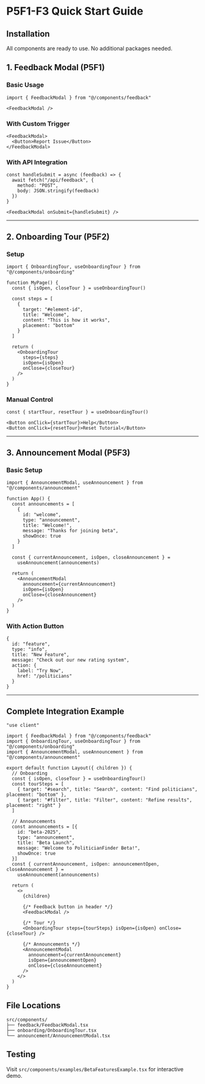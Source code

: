 # P5F1-F3 Quick Start Guide

## Installation
All components are ready to use. No additional packages needed.

## 1. Feedback Modal (P5F1)

### Basic Usage
```tsx
import { FeedbackModal } from "@/components/feedback"

<FeedbackModal />
```

### With Custom Trigger
```tsx
<FeedbackModal>
  <Button>Report Issue</Button>
</FeedbackModal>
```

### With API Integration
```tsx
const handleSubmit = async (feedback) => {
  await fetch("/api/feedback", {
    method: "POST",
    body: JSON.stringify(feedback)
  })
}

<FeedbackModal onSubmit={handleSubmit} />
```

---

## 2. Onboarding Tour (P5F2)

### Setup
```tsx
import { OnboardingTour, useOnboardingTour } from "@/components/onboarding"

function MyPage() {
  const { isOpen, closeTour } = useOnboardingTour()

  const steps = [
    {
      target: "#element-id",
      title: "Welcome",
      content: "This is how it works",
      placement: "bottom"
    }
  ]

  return (
    <OnboardingTour
      steps={steps}
      isOpen={isOpen}
      onClose={closeTour}
    />
  )
}
```

### Manual Control
```tsx
const { startTour, resetTour } = useOnboardingTour()

<Button onClick={startTour}>Help</Button>
<Button onClick={resetTour}>Reset Tutorial</Button>
```

---

## 3. Announcement Modal (P5F3)

### Basic Setup
```tsx
import { AnnouncementModal, useAnnouncement } from "@/components/announcement"

function App() {
  const announcements = [
    {
      id: "welcome",
      type: "announcement",
      title: "Welcome!",
      message: "Thanks for joining beta",
      showOnce: true
    }
  ]

  const { currentAnnouncement, isOpen, closeAnnouncement } =
    useAnnouncement(announcements)

  return (
    <AnnouncementModal
      announcement={currentAnnouncement}
      isOpen={isOpen}
      onClose={closeAnnouncement}
    />
  )
}
```

### With Action Button
```tsx
{
  id: "feature",
  type: "info",
  title: "New Feature",
  message: "Check out our new rating system",
  action: {
    label: "Try Now",
    href: "/politicians"
  }
}
```

---

## Complete Integration Example

```tsx
"use client"

import { FeedbackModal } from "@/components/feedback"
import { OnboardingTour, useOnboardingTour } from "@/components/onboarding"
import { AnnouncementModal, useAnnouncement } from "@/components/announcement"

export default function Layout({ children }) {
  // Onboarding
  const { isOpen, closeTour } = useOnboardingTour()
  const tourSteps = [
    { target: "#search", title: "Search", content: "Find politicians", placement: "bottom" },
    { target: "#filter", title: "Filter", content: "Refine results", placement: "right" }
  ]

  // Announcements
  const announcements = [{
    id: "beta-2025",
    type: "announcement",
    title: "Beta Launch",
    message: "Welcome to PoliticianFinder Beta!",
    showOnce: true
  }]
  const { currentAnnouncement, isOpen: announcementOpen, closeAnnouncement } =
    useAnnouncement(announcements)

  return (
    <>
      {children}

      {/* Feedback button in header */}
      <FeedbackModal />

      {/* Tour */}
      <OnboardingTour steps={tourSteps} isOpen={isOpen} onClose={closeTour} />

      {/* Announcements */}
      <AnnouncementModal
        announcement={currentAnnouncement}
        isOpen={announcementOpen}
        onClose={closeAnnouncement}
      />
    </>
  )
}
```

## File Locations

```
src/components/
├── feedback/FeedbackModal.tsx
├── onboarding/OnboardingTour.tsx
└── announcement/AnnouncementModal.tsx
```

## Testing

Visit `src/components/examples/BetaFeaturesExample.tsx` for interactive demo.
